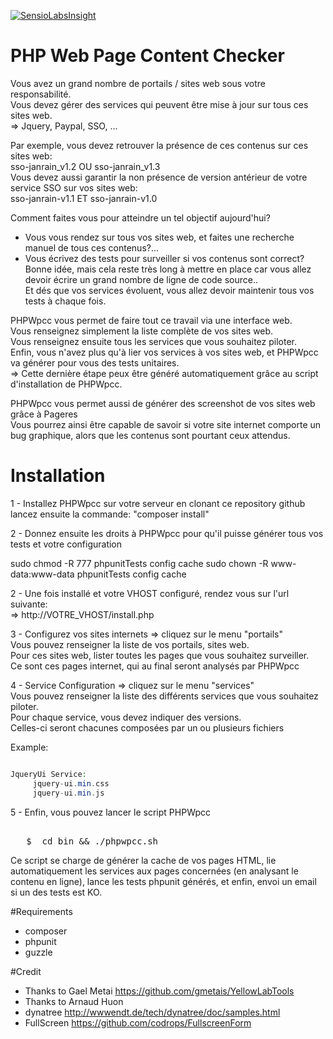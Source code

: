 [![SensioLabsInsight](https://insight.sensiolabs.com/projects/ceb71b84-98c4-4e89-a017-50576b8f3672/big.png)](https://insight.sensiolabs.com/projects/ceb71b84-98c4-4e89-a017-50576b8f3672)

PHP Web Page Content Checker
==========================

Vous avez un grand nombre de portails / sites web sous votre responsabilité.  
Vous devez gérer des services qui peuvent être mise à jour sur tous ces sites web.  
=> Jquery, Paypal, SSO, ...

Par exemple, vous devez retrouver la présence de ces contenus sur ces sites web:  
sso-janrain_v1.2 OU sso-janrain_v1.3  
Vous devez aussi garantir la non présence de version antérieur de votre service SSO sur vos sites web:  
sso-janrain-v1.1 ET sso-janrain-v1.0 

Comment faites vous pour atteindre un tel objectif aujourd'hui?  
- Vous vous rendez sur tous vos sites web, et faites une recherche manuel de tous ces contenus?...  
- Vous écrivez des tests pour surveiller si vos contenus sont correct?  
Bonne idée, mais cela reste très long à mettre en place car vous allez devoir écrire un grand nombre de ligne de code source..  
Et dés que vos services évoluent, vous allez devoir maintenir tous vos tests à chaque fois.  

PHPWpcc vous permet de faire tout ce travail via une interface web.  
Vous renseignez simplement la liste complète de vos sites web.  
Vous renseignez ensuite tous les services que vous souhaitez piloter.  
Enfin, vous n'avez plus qu'à lier vos services à vos sites web, et PHPWpcc va générer pour vous des tests unitaires.  
=> Cette dernière étape peux être généré automatiquement grâce au script d'installation de PHPWpcc.  

PHPWpcc vous permet aussi de générer des screenshot de vos sites web grâce à Pageres  
Vous pourrez ainsi être capable de savoir si votre site internet comporte un bug graphique, alors que les contenus sont pourtant ceux attendus.


Installation
=================

1 - Installez PHPWpcc sur votre serveur en clonant ce repository github  
lancez ensuite la commande: "composer install"  

2 - Donnez ensuite les droits à PHPWpcc pour qu'il puisse générer tous vos tests et votre configuration

sudo chmod -R 777  phpunitTests config cache
sudo chown -R www-data:www-data phpunitTests config cache

2 - Une fois installé et votre VHOST configuré, rendez vous sur l'url suivante:  
=> http://VOTRE_VHOST/install.php  
 
3 - Configurez vos sites internets => cliquez sur le menu "portails"  
Vous pouvez renseigner la liste de vos portails, sites web.  
Pour ces sites web, lister toutes les pages que vous souhaitez surveiller.  
Ce sont ces pages internet, qui au final seront analysés par PHPWpcc  
  
4 - Service Configuration => cliquez sur le menu "services"  
Vous pouvez renseigner la liste des différents services que vous souhaitez piloter.  
Pour chaque service, vous devez indiquer des versions.  
Celles-ci seront chacunes composées par un ou plusieurs fichiers  


Example:
```php

JqueryUi Service:
	 jquery-ui.min.css
	 jquery-ui.min.js

```

5 - Enfin, vous pouvez lancer le script PHPWpcc

<pre>   
   $  cd bin && ./phpwpcc.sh
</pre>

Ce script se charge de générer la cache de vos pages HTML, lie automatiquement les services aux pages concernées (en analysant le contenu en ligne),
lance les tests phpunit générés, et enfin, envoi un email si un des tests est KO. 

#Requirements

- composer 
- phpunit  
- guzzle  
  
#Credit

- Thanks to Gael Metai https://github.com/gmetais/YellowLabTools
- Thanks to Arnaud Huon
- dynatree http://wwwendt.de/tech/dynatree/doc/samples.html
- FullScreen https://github.com/codrops/FullscreenForm

